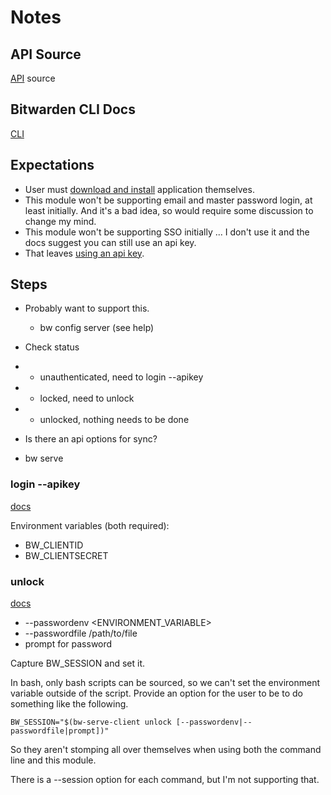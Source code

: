 # Notes

## API Source

[API](https://bitwarden.com/help/vault-management-api/) source

## Bitwarden CLI Docs

[CLI](https://bitwarden.com/help/cli/)

## Expectations

* User must [download and
    install](https://bitwarden.com/download/#downloads-command-line-interface)
    application themselves.
* This module won't be supporting email and master password login, at least
    initially. And it's a bad idea, so would require some discussion to change
    my mind.
* This module won't be supporting SSO initially ... I don't use it and the
    docs suggest you can still use an api key.
* That leaves [using an api
    key](https://bitwarden.com/help/cli/#using-an-api-key).

## Steps

* Probably want to support this.
  - bw config server (see help)

* Check status
* - unauthenticated, need to login --apikey
* - locked, need to unlock
* - unlocked, nothing needs to be done

* Is there an api options for sync?
* bw serve

### login --apikey

[docs](https://bitwarden.com/help/cli/#using-an-api-key)

Environment variables (both required):
* BW_CLIENTID
* BW_CLIENTSECRET

### unlock

[docs](https://bitwarden.com/help/cli/#unlock)

* --passwordenv <ENVIRONMENT_VARIABLE>
* --passwordfile /path/to/file
* prompt for password

Capture BW_SESSION and set it.

In bash, only bash scripts can be sourced, so we can't set the environment
variable outside of the script. Provide an option for the user to be to do
something like the following.
```
BW_SESSION="$(bw-serve-client unlock [--passwordenv|--passwordfile|prompt])"
```
So they aren't stomping all over themselves when using both the command line
and this module.

There is a --session option for each command, but I'm not supporting that.
